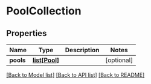 # PoolCollection

## Properties
Name | Type | Description | Notes
------------ | ------------- | ------------- | -------------
**pools** | [**list[Pool]**](Pool.md) |  | [optional] 

[[Back to Model list]](../README.md#documentation-for-models) [[Back to API list]](../README.md#documentation-for-api-endpoints) [[Back to README]](../README.md)


